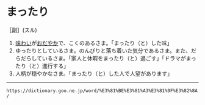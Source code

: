 # まったり

［副］(スル)
1. [味わい](あじわい（味わい）)が[おだやか](おだやか（穏やか）)で、こくのあるさま。「まったり（と）した味」
2. ゆったりとしているさま。のんびりと落ち着いた気分であるさま。また、だらだらしているさま。「家人と休暇をまったり（と）過ごす」「ドラマがまったり（と）進行する」
3. 人柄が穏やかなさま。「まったり（と）した人で人望があります」

---
`https://dictionary.goo.ne.jp/word/%E3%81%BE%E3%81%A3%E3%81%9F%E3%82%8A/`